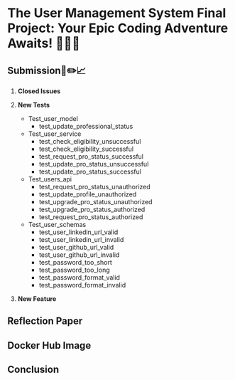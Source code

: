 

# The User Management System Final Project: Your Epic Coding Adventure Awaits! 🎉✨🔥


## Submission📝✏️📈

1. **Closed Issues**

2. **New Tests**
    - Test_user_model
        - test_update_professional_status
    - Test_user_service
        - test_check_eligibility_unsuccessful
        - test_check_eligibility_successful
        - test_request_pro_status_successful
        - test_update_pro_status_unsuccessful
        - test_update_pro_status_successful
    - Test_users_api
        - test_request_pro_status_unauthorized
        - test_update_profile_unauthorized
        - test_upgrade_pro_status_unauthorized
        - test_upgrade_pro_status_authorized
        - test_request_pro_status_authorized
    - Test_user_schemas
        - test_user_linkedin_url_valid
        - test_user_linkedin_url_invalid
        - test_user_github_url_valid
        - test_user_github_url_invalid
        - test_password_too_short
        - test_password_too_long
        - test_password_format_valid
        - test_password_format_invalid
3. **New Feature**

## Reflection Paper

## Docker Hub Image 

## Conclusion
